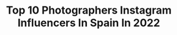 ---
title: Top 10 Photographers Instagram Influencers In Spain In 2022
description: >-
  Find top photographers Instagram influencers in Spain in 2022. Most popular hashtags: #photography #portrait #outfit.
platform: Instagram
hits: 647
text_top: See the best Instagram accounts on inBeat.
text_bottom: Our database aggregates 647 Instagram influencers like this in Spain for you to connect with.
profiles:
  - username: "iizquierdo"
    fullname: >-
      Ignacio Izquierdo
    bio: >-
      Photographer
    location: "Spain"
    followers: 10479
    engagement: 617
    commentsToLikes: 0.047039
    id: ck14ggrdt55d50i195kieslzl
    verified: false
    hashtags: "#glacier, #nepal, #portraits, #igersmadrid"
  - username: "danphto"
    fullname: >-
      𝑫𝒂𝒏𝒑𝒉𝒕𝒐 ⚡️
    bio: >-
      Hey! I’m Dani 📸 21 years old photographer from 👇🏽 📍 Madrid, Spain 💌 danphto@gmail.com ✨ TikTok: danphto Follow me to unlock my filters! 🌻
    location: "Spain"
    followers: 179523
    engagement: 1710
    commentsToLikes: 0.047716
    id: ck136mavu76vf0i19cea7eqpw
    verified: false
    hashtags: ""
  - username: "denise_forma_mentis_"
    fullname: >-
      🚫NO DIRECT-DM-CHAT🚫
    bio: >-
      Art language, Universal language. #artist #photographer #model #traveler 📩For collab: deniseformamentisonlybusiness@gmail.com
    location: "Spain"
    followers: 23169
    engagement: 1247
    commentsToLikes: 0.066320
    id: ckaou8gnaz9u30i78u2jhseej
    verified: false
    hashtags: "#urbanphotography, #inkedmodel, #inkedgirl, #posing"
  - username: "joseptienzaphoto"
    fullname: >-
      JOSEP TIENZA
    bio: >-
      Photographer & Filmmaker✨ 📍Barcelona, Spain + Info (DM) 💌 Personal account: @joseptienza
    location: "Spain"
    followers: 25707
    engagement: 1176
    commentsToLikes: 0.062165
    id: ck6tiaxqq0dek0j71itcwcylm
    verified: false
    hashtags: ""
  - username: "alejandromateuphoto"
    fullname: >-
      ᴀʟᴇᴊᴀɴᴅʀᴏ ᴍᴀᴛᴇᴜ
    bio: >-
      📸 Portrait - Advertising & Weddings 🎬 CEO & Photographer in: @ultravioletevents 💻 Retoucher 📍 Elche - Spain
    location: "Spain"
    followers: 38751
    engagement: 517
    commentsToLikes: 0.108706
    id: ck5qede4hzxyl0i11j2pdxl97
    verified: false
    hashtags: ""
  - username: "johnjacar_"
    fullname: >-
      Johnjacar
    bio: >-
      👔Menswear & Lifestyle 📸Photographer -> @johnphoto__ 📍Based in Cádiz ( Spain ) jonathanjaencarrion@hotmail.com
    location: "Spain"
    followers: 5711
    engagement: 1083
    commentsToLikes: 0.290837
    id: ck6ttwjxxczae0j71b3je51tb
    verified: false
    hashtags: "#classy, #menstyle, #mensfashion, #styleinspiration"
  - username: "danielvazquezcarvallo"
    fullname: >-
      DANIEL VAZQUEZ 📸
    bio: >-
      PHOTOGRAPHER 📸 Cuenca, EC. Producciones(shoots,productos,eventos,brands,publicidad) Cotizaciones(Cuenca,Ec,0989171357,vazquezcarvallodaniel@gmail.com)
    location: "Spain"
    followers: 12232
    engagement: 1486
    commentsToLikes: 0.528341
    id: ck5cf9q86mjae0i11ygs7ijye
    verified: false
    hashtags: "#photography, #photo, #portrait, #photographer"
  - username: "juanamari_gonzalez"
    fullname: >-
      🌊StaySalty🌊
    bio: >-
      🌸🌸🌸🌸🌸🌸 •Photographer 📸 •Kitesurfer 🤙🏻 •Traveler ✈️ •Animal lover 🐭 Married with the sea 💍
    location: "Spain"
    followers: 26480
    engagement: 490
    commentsToLikes: 0.098160
    id: ck5ccr949hv2f0i11tp3203ma
    verified: false
    hashtags: "#tarifa, #elpalmar, #surfgirl, #kitegirl"
  - username: "felix_espinar"
    fullname: >-
      Félix Espinar 📷 | Portrait
    bio: >-
      📌| Barcelona, Sabadell 📸| Photographer 🎥| Filmaker ✨| Cuenta Personal ➙ @Felix.espinar ……………………………………… 🌎| Mi Página Web ⤵⤵⤵⤵⤵⤵⤵⤵
    location: "Spain"
    followers: 10885
    engagement: 795
    commentsToLikes: 0.075376
    id: ck5pyzd5hyk3v0i11q3ii0sd3
    verified: false
    hashtags: "#flower, #black, #girl, #orange"
  - username: "darkmaito"
    fullname: >-
      Destination Wedding Joy Zamora
    bio: >-
      Destination wedding photographer traveling where love takes me for the wild and soulful △ Educator 🔜 Barcelona - Cadiz - UK
    location: "Spain"
    followers: 35875
    engagement: 390
    commentsToLikes: 0.062443
    id: ck15uadj9m75w0i19rrcd8emd
    verified: false
    hashtags: "#somewheremagazine, #deco, #minimal, #andalusia"
---